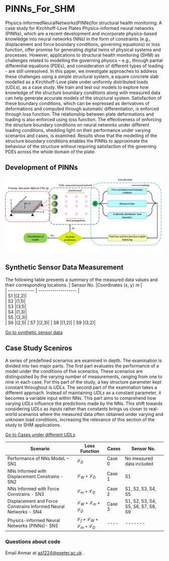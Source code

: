 # PINNs_For_SHM

Physics-InformedNeuralNetworks(PINNs)for structural health monitoring: A case study for Kirchhoff-Love Plates
Physics-informed neural networks (PINNs), which are a recent development and incorporate physics-based knowledge into neural networks (NNs) in the form of constraints (e.g., displacement and force boundary conditions, governing equations) or loss function, offer promise for generating digital twins of physical systems and processes. However, applications to structural health monitoring (SHM)  as challenges related to modelling the governing physics – e.g., through partial differential equations (PDEs), and consideration of different types of loading - are still unresolved. In this paper, we investigate approaches to address these challenges using a simple structural system, a square concrete slab modelled as a Kirchhoff-Love plate under uniformly distributed loads ($UDLs$), as a case study. We train and test our models to explore how knowledge of the structure boundary conditions along with measured data can help generate accurate models of the structural system. Satisfaction of these boundary conditions, which can be expressed as derivatives of deformations and computed through automatic differentiation, is enforced through loss function. The relationship between plate deformations and loading is also enforced using loss function. The effectiveness of enforcing the structure boundary conditions on neural networks under different loading conditions, shedding light on their performance under varying scenarios and cases, is examined. Results show that the modelling of the structure boundary conditions enables the PINNs to approximate the behaviour of the structure without requiring satisfaction of the governing PDEs across the whole domain of the plate.

## Development of PINNs
![alt text](https://github.com/AnmarAl-Adly/PINNs_FOR_SHM/blob/main/fig5.jpg)
## Synthetic Sensor Data Measurement
The following table presents a summary of the measured data values and their corresponding locations.
| Sensor No.     |Coordinates (x, y) m |                                                                   
| -------------  | ------------------- |                                                    
| S1             |(2,2)|                                                     
| S2             |(1,1)|                                       
| S3             |(3,1)|                                                                
| S4             |(1,3)|                     
| S5             |(3,3)|       
| S6             |(2,1)|
| S7             |(2,3)|
| S8             |(1,2)|
| S9             |(3,2)|

[Go to synthetic sensor data](syntheticsensordata/)

## Case Study Sceniros 
A series of predefined scenarios are examined in depth. The examination is divided into two major parts. The first part evaluates the performance of a model under the conditions of five scenarios. These scenarios are distinguished by the varying number of measurements, ranging from one to nine in each case. For this part of the study, a key structure parameter kept constant throughout is $UDLs$. The second part of the examination takes a different approach. Instead of maintaining $UDLs$ as a constant parameter, it becomes a variable input within NNs. This part aims to comprehend how varying $UDLs$ influence the predictions made by the NNs. This shift towards considering $UDLs$ as inputs rather than constants brings us closer to real-world scenarios where the measured data often obtained under varying and unknown load conditions, increasing the relevance of this section of the study to SHM applications.




[Go to Cases under different UDLs](CasesunderdifferentUDLs/)

| Scenario      |Loss Function  |                                                      Cases         |Sensor No.     |               
| ------------- | ------------- |                                                      ------------- | ------------- |
| Performance of NNs ModeL – SN1           |$\mathcal{L}_D$|                                                     Case 0         |No measured data included|
| NNs Informed with Displacement Constrains - SN2        |$\mathcal{L}_W+\mathcal{L}_D$|                                       Case 1         |S1|
| NNs Informed with Force Constrains - SN3           |$\mathcal{L}_m +\mathcal{L}_D$|                                      Case 2         |S1, S2, S3, S4, S5|                           
|Displacement and Force Constrains Informed Neural Networks - SN4         |$\mathcal{L}_W + \mathcal{L}_m +\mathcal{L}_D$|                      Case 3         |S1, S2, S3, S4, S5, S6, S7, S8, S9|
|Physics-informed Neural Networks (PINNs)- SN5           |$\mathcal{L}_f + \mathcal{L}_W + \mathcal{L}_m +\mathcal{L}_D$|       ----          |-------|


### Questions about code

Email Anmar at aa1224@exeter.ac.uk .
